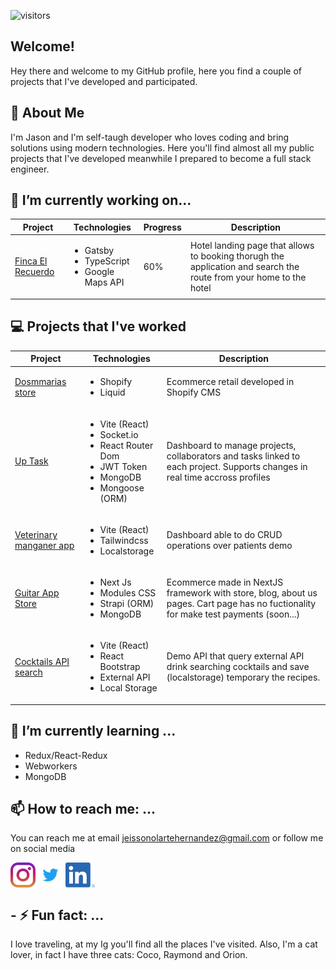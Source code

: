 ![visitors](https://visitor-badge.glitch.me/badge?page_id=jasonohdz1501&left_color=blue&right_color=green)

## Welcome!

Hey there and welcome to my GitHub profile, here you find a couple of projects that I've developed and participated.

## 📖 About Me

I'm Jason and I'm self-taugh developer who loves coding and bring solutions using modern technologies. Here you'll find almost all my public projects that I've developed meanwhile I prepared to become a full stack engineer.

## 🔭 I’m currently working on...

<table >
	<thead>
    <tr>
      <th>Project</th>
      <th>Technologies</th>
      <th>Progress</th>
      <th>Description</th>
    </tr>
  </thead>
  <tbody>
  <tr>
  <td><a href="https://www.fincarecuerdo.com">Finca El Recuerdo</a></td>
   <td>
    <ul>
      <li>Gatsby</li>
      <li>TypeScript</li>
      <li>Google Maps API</li>
    </ul>
   </td>
   <td>60%</td>
   <td>Hotel landing page that allows to booking thorugh the application and search the route from your home to the hotel</td>
  </tr>
  </tbody>
	
	
</table>

## 💻 Projects that I've worked

<table >
	<thead>
    <tr>
      <th>Project</th>
      <th>Technologies</th>
       <th>Description</th>
    </tr>
  </thead>
  <tbody>
  <tr>
  <td><a href="https://www.dosmmarias.com/">Dosmmarias store</a></td>
   <td>
    <ul>
      <li>Shopify</li>
      <li>Liquid</li>
    </ul>
   </td>
   <td>Ecommerce retail developed in Shopify CMS</td>
  </tr>
  <tr>
  <td><a href="https://uptask-demo.netlify.app/">Up Task</a></td>
   <td>
    <ul>
      <li>Vite (React)</li>
      <li>Socket.io</li>
      <li>React Router Dom</li>
      <li>JWT Token</li>
      <li>MongoDB</li>
       <li>Mongoose (ORM)</li>
    </ul>
   </td>
    <td>Dashboard to manage projects, collaborators and tasks linked to each project. Supports changes in real time accross profiles</td>
  </tr>
  <tr>
  <td><a href="https://veterinary-manager-patients.netlify.app/">Veterinary manganer app</a></td>
   <td>
    <ul>
      <li>Vite (React)</li>
      <li>Tailwindcss</li>
      <li>Localstorage</li>
    </ul>
   </td>
    <td>Dashboard able to do CRUD operations over patients demo</td>
  </tr>
  <tr>
  <td><a href="https://guitar-app-demo.vercel.app/">Guitar App Store</a></td>
   <td>
    <ul>
      <li>Next Js</li>
      <li>Modules CSS</li>
      <li>Strapi (ORM)</li>
      <li>MongoDB</li>
    </ul>
   </td>
    <td>Ecommerce made in NextJS framework with store, blog, about us pages. Cart page has no fuctionality for make test payments (soon...)</td>
  </tr>
   <tr>
  <td><a href="https://driking-api-search.netlify.app/">Cocktails API search</a></td>
   <td>
    <ul>
      <li>Vite (React)</li>
      <li>React Bootstrap</li>
      <li>External API</li>
      <li>Local Storage</li>
    </ul>
   </td>
    <td>Demo API that query external API drink searching cocktails and save (localstorage) temporary the recipes.</td>
  </tr>
  </tbody>

</table>

## 🌱 I’m currently learning ...

- Redux/React-Redux
- Webworkers
- MongoDB

## 📫 How to reach me: ...

You can reach me at email jeissonolartehernandez@gmail.com or follow me on social media

[<img src="./socials/instagram.svg" height="40em" align="center" alt="Follow Raymo111 on LinkedIn" title="Follow  Jason Olarte on LinkedIn"/>](https://www.linkedin.com/in/jeisson-olarte/)
[<img src="./socials/twitter.svg" height="40em" align="center" alt="Follow Raym0111 on Twitter" title="Follow  Jason Olarte on Twitter"/>](https://twitter.com/jasonDev15)
[<img src="./socials/linkedin.png" height="40em" align="center" alt="Follow Raymo111 on Instagram" title="Follow  Jason Olarte on Instagram"/>](https://instagram.com/jasonohdz)

## - ⚡ Fun fact: ...

I love traveling, at my Ig you'll find all the places I've visited. Also, I'm a cat lover, in fact I have three cats: Coco, Raymond and Orion.

<!---
jasonohdz1501/jasonohdz1501 is a ✨ special ✨ repository because its `README.md` (this file) appears on your GitHub profile.
You can click the Preview link to take a look at your changes.
--->

<!--
**Raymo111/Raymo111** is a ✨ _special_ ✨ repository because its `README.md` (this file) appears on your GitHub profile.

Here are some ideas to get you started:

- 🔭 I’m currently working on ...
- 🌱 I’m currently learning ...
- 👯 I’m looking to collaborate on ...
- 🤔 I’m looking for help with ...
- 💬 Ask me about ...
- 📫 How to reach me: ...
- 😄 Pronouns: ...
- ⚡ Fun fact: ...
-->
